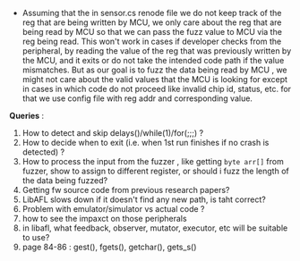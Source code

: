 * Assuming that the in sensor.cs renode file we do not keep track of the reg that are being written by MCU, we only care about the reg that are being read by MCU so that we can pass the fuzz value to MCU via the reg being read. This won't work in cases if developer checks from the peripheral, by reading the value of the reg that was previously written by the MCU, and it exits or do not take the intended code path if the value mismatches. But as our goal is to fuzz the data being read by MCU , we might not care about the valid values that the MCU is looking for except in cases in which code do not proceed like invalid chip id, status, etc. for that we use config file with reg addr and corresponding value.


**Queries** : 
1. How to detect and skip delays()/while(1)/for(;;;) ?
2. How to decide when to exit (i.e. when 1st run finishes if no crash is detected) ?
3. How to process the input from the fuzzer , like getting `byte arr[]` from fuzzer, show to assign to different register, or should i fuzz the length of the data being fuzzed? 
4. Getting fw source code from previous research papers?
5. LibAFL slows down if it doesn't find any new path, is taht correct?
6. Problem with emulator/simulator vs actual code ?
7. how to see the impaxct on those peripherals
8. in libafl, what feedback, observer, mutator, executor, etc will be suitable to use?
9. page 84-86 : gest(), fgets(), getchar(), gets_s()
